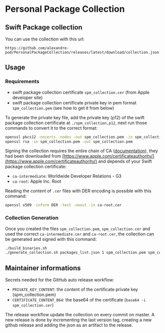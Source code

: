 # Personal Package Collection

## Swift Package collection

You can use the collection with this url:
```
https://github.com/alexandre-pod/PersonalPackageCollection/releases/latest/download/collection.json
```

## Usage

### Requirements

- swift package collection certificate `spm_collection.cer` (from Apple developer site)
- swift package collection certificate private key in pem format `spm_collection.pem` (see how to get it from below)

To generate the private key file, add the private key (p12) of the swift package collection
certificate at `./spm_collection.p12`, next run those commands to convert it to the correct format:
```bash
openssl pkcs12 -nocerts -nodes -out spm_collection.pem -in spm_collection.p12
openssl rsa -in spm_collection.pem -out spm_collection.pem
```

Signing the collection requires the entire chain of CA ([documentation](https://github.com/apple/swift-package-collection-generator/blob/main/Sources/PackageCollectionSigner/README.md)),
they had been downloaded from [https://www.apple.com/certificateauthority/](https://www.apple.com/certificateauthority/)
and depends of your Swift package collection certificate:
- `ca-intermediate`: Worldwide Developer Relations - G3
- `ca-root`: Apple Inc. Root

Reading the content of `.cer` files with DER encoding is possible with this command:
```bash
openssl x509 -inform DER -text -noout -in ca-root.cer
```

### Collection Generation

Once you created the files `spm_collection.pem`, `spm_collection.cer` and used the correct `ca-intermediate.cer` and `ca-root.cer`,
the collection can be generated and signed with this command:
```bash
./build_binaries.sh
./generate_collection.sh packages_list.json 1 spm_collection.pem spm_collection.cer collection.json
```

## Maintainer informations

Secrets needed for the GitHub auto release workflow:
- `PRIVATE_KEY_CONTENT`: the content of the certificate private key (spm_collection.pem)
- `CERTIFICATE_CONTENT_B64`: the base64 of the certificate (`base64 -i spm_collection.cer`)

The release workflow update the collection on every commit on master.
A new release is done by incrementing the last version tag, creating a new github release and
adding the json as an artifact to the release.

